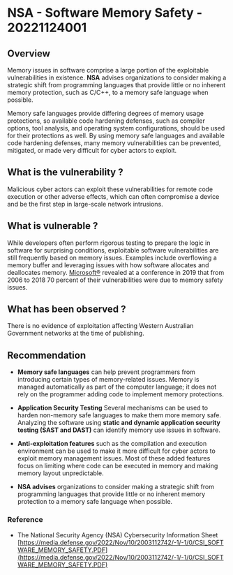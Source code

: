 # NSA - Software Memory Safety - 20221124001

## Overview

Memory issues in software comprise a large portion of the exploitable vulnerabilities in existence. **NSA** advises organizations to consider making a strategic shift from programming languages that provide little or no inherent memory protection, such as C/C++, to a memory safe language when possible.

Memory safe languages provide differing degrees of memory usage protections, so available code hardening defenses, such as compiler options, tool analysis, and operating system configurations, should be used for their protections as well. By using memory safe languages and available code hardening defenses, many memory vulnerabilities can be prevented, mitigated, or made very difficult for cyber actors to exploit.

## What is the vulnerability ?

Malicious cyber actors can exploit these vulnerabilities for remote code execution or other adverse effects, which can often compromise a device and be the first step in large-scale network intrusions.

## What is vulnerable ?

While developers often perform rigorous testing to prepare the logic in software for surprising conditions, exploitable software vulnerabilities are still frequently based on memory issues. Examples include overflowing a memory buffer and leveraging issues with how software allocates and deallocates memory. [Microsoft®](https://github.com/Microsoft/MSRC-Security-Research/blob/master/presentations/2019_02_BlueHatIL/2019_01%20-%20BlueHatIL%20-%20Trends%2C%20challenge%2C%20and%20shifts%20in%20software%20vulnerability%20mitigation.pdf) revealed at a conference in 2019 that from 2006 to 2018 70 percent of their vulnerabilities were due to memory safety issues.

## What has been observed ?

There is no evidence of exploitation affecting Western Australian Government networks at the time of publishing.

## Recommendation

- **Memory safe languages** can help prevent programmers from introducing certain types of memory-related issues. Memory is managed automatically as part of the computer language; it does not rely on the programmer adding code to implement memory protections.

- **Application Security Testing** Several mechanisms can be used to harden non-memory safe languages to make them more memory safe. Analyzing the software using **static and dynamic application security testing (SAST and DAST)** can identify memory use issues in software.

- **Anti-exploitation features** such as the compilation and execution environment can be used to make it more difficult for cyber actors to exploit memory management issues. Most of these added features focus on limiting where code can be executed in memory and making memory layout unpredictable.

- **NSA advises** organizations to consider making a strategic shift from programming languages that provide little or no inherent memory protection to a memory safe language when possible.

### Reference

- The National Security Agency (NSA) Cybersecurity Information Sheet [https://media.defense.gov/2022/Nov/10/2003112742/-1/-1/0/CSI_SOFTWARE_MEMORY_SAFETY.PDF](https://media.defense.gov/2022/Nov/10/2003112742/-1/-1/0/CSI_SOFTWARE_MEMORY_SAFETY.PDF)
